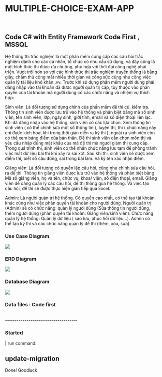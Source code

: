 # MULTIPLE-CHOICE-EXAM-APP
<br/>
<h2>
Code C# with Entity Framework Code First , MSSQL 
</h2>

<div > Hệ thống thi trắc nghiệm là một phần mềm cung cấp các câu hỏi trắc nghiệm dành cho các cá nhân, tổ chức có nhu cầu sử dụng, và đây cũng là một hình thức thi được ưa chuộng, phù hợp với thời đại công nghệ phát triển. Vượt trội hơn so với các hình thức thi trắc nghiệm truyền thống là bằng giấy, chấm thủ công mất nhiều thời gian và công sức cũng như công việc quản lý tài liệu khó khăn..vv.
Trước khi sử dụng phần mềm người dùng phải đăng nhập vào tài khoản đã được người quản trị cấp, tùy thuộc vào phân quyền của tài khoản mà người dùng có các chức năng và nhiệm vụ thích hợp:
  <p>
Sinh viên: Là đối tượng sử dụng chính của phần mềm để thi cử, kiểm tra. Thông tin sinh viên được lưu trữ vào hệ thống và phân biệt bằng mã số sinh viên, tên sinh viên, lớp, ngày sinh, giới tính, email và số điện thoại liên lạc.
Khi đã đăng nhập vào hệ thống, sinh viên có các lựa chọn: Xem thông tin sinh viên ( có thể chỉnh sửa một số thông tin ), luyện thi, thi ( chức năng này chỉ được kích hoạt khi trong thời gian diễn ra kỳ thi ), ngoài ra sinh viên còn có thể xem bảng điểm của bản thân. Để thi sinh viên cần chọn môn thi và yêu cầu nhập đúng mật khẩu của mã đề thi mà người giám thị cung cấp. Trong quá trình thi, sinh viên có thể nhấn chức năng lưu tạm để phòng tránh việc mất dữ liệu bài thi khi xảy ra sai xót. Sau khi thi, sinh viên sẽ được xem điểm thi, biết số câu đúng, sai trong bài làm. Và ký tên xác nhận điểm. </p>
<p>Giảng viên: Là đối tượng có quyền lập câu hỏi, cũng như chỉnh sửa câu hỏi, ra đề thi. Thông tin giảng viên được lưu trữ vào hệ thống và phân biệt bằng: Mã số giảng viên, họ và tên, chức vụ, khoa/ viện, số điện thoại, email.
Giảng viên dễ dàng quản lý các câu hỏi, đề thi thông qua hệ thống. Và việc tạo câu hỏi, đề thi sẽ được thực hiện gián tiếp qua Excel.</p>
<p>Admin: Là người quản trị hệ thống. Có quyền cao nhất, có thể tạo tài khoản khác cũng như việc phân quyền tài khoản cho người dùng.
Người quản trị (Admin) sẽ có chức năng: quản lý người dùng (Sửa thông tin người dùng, thêm người dùng (phân quyền tài khoản: Giảng viên/sinh viên). Chức năng quản lý hệ thống: Quản lý dữ liệu ( sao lưu, phục hồi dữ liệu ..). Admin có thể tạo kỳ thi và các chức năng quản lý đề thi (thêm, xóa, sửa).</p>
</div>

<h3> Use Case Diagram </h3>
<img src="https://github.com/LuongXuanNhat/MULTIPLE-CHOICE-EXAM-APP/assets/96036623/985fe26e-243b-4431-9cdd-6546b9f6a674" />

<h3> ERD Diagram </h3>
<img src="https://github.com/LuongXuanNhat/MULTIPLE-CHOICE-EXAM-APP/assets/96036623/5824f977-f4fd-498f-8935-55556d563c78" />

<h3> Database Diagram </h3>
<img src="https://github.com/LuongXuanNhat/MULTIPLE-CHOICE-EXAM-APP/assets/96036623/e6df153c-dec0-4020-91c4-f2cebe2653e4" />

<h3> Data files : Code first</h3>
<br>
-------------------------------------
<h3>Started</h3> | run command:
<h2><strong>update-migration</strong></h2>
Done! Goodluck

